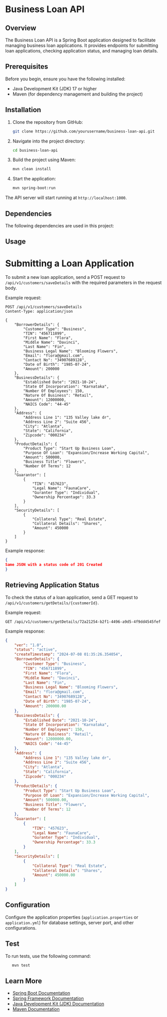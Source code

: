 # Business Loan API

## Overview

The Business Loan API is a Spring Boot application designed to facilitate managing business loan applications. It provides endpoints for submitting loan applications, checking application status, and managing loan details.

## Prerequisites

Before you begin, ensure you have the following installed:
- Java Development Kit (JDK) 17 or higher
- Maven (for dependency management and building the project)

## Installation

1. Clone the repository from GitHub:
   ```bash
   git clone https://github.com/yourusername/business-loan-api.git
2. Navigate into the project directory:
   ```bash
   cd business-loan-api
3. Build the project using Maven:
   ```bash
   mvn clean install
4. Start the application:
   ```bash
   mvn spring-boot:run

The API server will start running at `http://localhost:1000`.

## Dependencies

The following dependencies are used in this project:



## Usage

# Submitting a Loan Application

To submit a new loan application, send a POST request to `/api/v1/customers/saveDetails` with the required parameters in the request body.

Example request:

```http
POST /api/v1/customers/saveDetails
Content-Type: application/json

{
    "BorrowerDetails": {
        "Customer Type": "Business",
        "TIN": "456711899",
        "First Name": "Flora",
        "Middle Name": "Davinci",
        "Last Name": "Fin",
        "Business Legal Name": "Blooming Flowers",
        "Email": "flora@gmail.com",
        "Contact No": "34907689128",
        "Date of Birth": "1985-07-24",
        "Amount": 200000
    },
    "BusinessDetails": {
        "Established Date": "2021-10-24",
        "State Of Incorporation": "Karnataka",
        "Number Of Employees": 150,
        "Nature Of Business": "Retail",
        "Amount": 12000000,
        "NAICS Code": "44-45"
    },
    "Address": {
        "Address Line 1": "135 Valley lake dr",
        "Address Line 2": "Suite 456",
        "City": "Atlanta",
        "State": "California",
        "Zipcode": "000234"
    },
    "ProductDetails": {
        "Product Type": "Start Up Business Loan",
        "Purpose Of Loan": "Expansion/Increase Working Capital",
        "Amount": 500000,
        "Business Title": "Flowers",
        "Number Of Terms": 12
    },
    "Guarantor": [
        {
            "TIN": "457623",
            "Legal Name": "FaunaCare",
            "Guranter Type": "Individual",
            "Ownership Percentage": 33.3
        }
    ],
    "SecurityDetails": [
        {
            "Collateral Type": "Real Estate",
            "Collateral Details": "Shares",
            "Amount": 450000
        }
    ]
}
```

Example response:

```json
{
Same JSON with a status code of 201 Created
}
```

## Retrieving Application Status

To check the status of a loan application, send a GET request to 
`/api/v1/customers/getDetails/{customerId}`.

Example request:

```http
GET /api/v1/customers/getDetails/72a21254-b2f1-4496-a9d5-4f9dd4545fef
```

Example response:

```json
{
    "ver": "1.0",
    "status": "active",
    "createTimestamp": "2024-07-08 01:35:26.354054",
    "BorrowerDetails": {
        "Customer Type": "Business",
        "TIN": "456711899",
        "First Name": "Flora",
        "Middle Name": "Davinci",
        "Last Name": "Fin",
        "Business Legal Name": "Blooming Flowers",
        "Email": "flora@gmail.com",
        "Contact No": "34907689128",
        "Date of Birth": "1985-07-24",
        "Amount": 200000.00
    },
    "BusinessDetails": {
        "Established Date": "2021-10-24",
        "State Of Incorporation": "Karnataka",
        "Number Of Employees": 150,
        "Nature Of Business": "Retail",
        "Amount": 12000000.00,
        "NAICS Code": "44-45"
    },
    "Address": {
        "Address Line 1": "135 Valley lake dr",
        "Address Line 2": "Suite 456",
        "City": "Atlanta",
        "State": "California",
        "Zipcode": "000234"
    },
    "ProductDetails": {
        "Product Type": "Start Up Business Loan",
        "Purpose Of Loan": "Expansion/Increase Working Capital",
        "Amount": 500000.00,
        "Business Title": "Flowers",
        "Number Of Terms": 12
    },
    "Guarantor": [
        {
            "TIN": "457623",
            "Legal Name": "FaunaCare",
            "Guranter Type": "Individual",
            "Ownership Percentage": 33.3
        }
    ],
    "SecurityDetails": [
        {
            "Collateral Type": "Real Estate",
            "Collateral Details": "Shares",
            "Amount": 450000.00
        }
    ]
}
```

## Configuration

Configure the application properties (`application.properties` or `application.yml`)  for database 
settings, server port, and other configurations.

## Test

To run tests, use the following command:

```bash
   mvn test
```

## Learn More

- [Spring Boot Documentation](https://docs.spring.io/spring-boot)
- [Spring Framework Documentation](https://docs.spring.io/spring-framework/reference)
- [Java Development Kit (JDK) Documentation](https://docs.oracle.com/en/java/javase/17)
- [Maven Documentation](https://maven.apache.org/guides/index.html)

